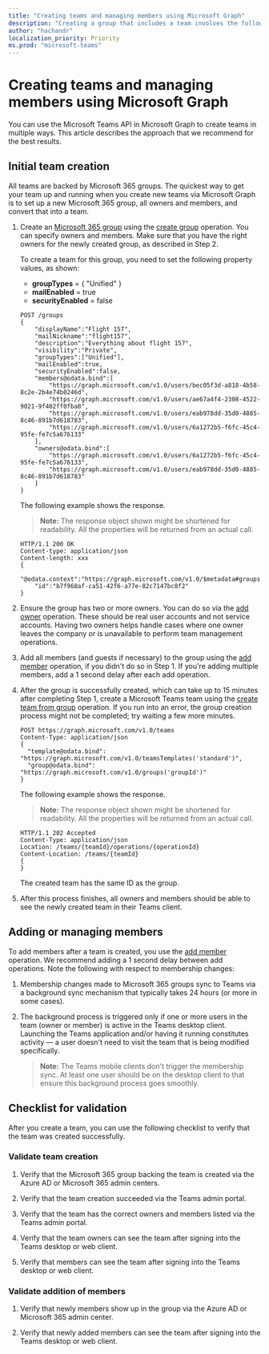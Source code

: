 ```yaml
---
title: "Creating teams and managing members using Microsoft Graph"
description: "Creating a group that includes a team involves the following steps: "
author: "hachandr"
localization_priority: Priority
ms.prod: "microsoft-teams"
---
```


# Creating teams and managing members using Microsoft Graph

You can use the Microsoft Teams API in Microsoft Graph to create teams in multiple ways. This article describes the approach that we recommend for the best results.


## Initial team creation

All teams are backed by Microsoft 365 groups. The quickest way to get your team up and running when you create new teams via Microsoft Graph is to set up a new Microsoft 365 group, all owners and members, and convert that into a team.

1. Create an [Microsoft 365 group](https://support.office.com/article/learn-about-office-365-groups-b565caa1-5c40-40ef-9915-60fdb2d97fa2) using the [create group](/graph/api/group-post-groups?view=graph-rest-1.0) operation. You can specify owners and members. Make sure that you have the right owners for the newly created group, as described in Step 2.

    To create a team for this group, you need to set the following property values, as shown:

    - **groupTypes** = { "Unified" } 
    - **mailEnabled** = true
    - **securityEnabled** = false

    ```http
    POST /groups
    {
        "displayName":"Flight 157",
        "mailNickname":"flight157",
        "description":"Everything about flight 157",
        "visibility":"Private",
        "groupTypes":["Unified"],
        "mailEnabled":true,
        "securityEnabled":false,
        "members@odata.bind":[
            "https://graph.microsoft.com/v1.0/users/bec05f3d-a818-4b58-8c2e-2b4e74b0246d",
            "https://graph.microsoft.com/v1.0/users/ae67a4f4-2308-4522-9021-9f402ff0fba8",
            "https://graph.microsoft.com/v1.0/users/eab978dd-35d0-4885-8c46-891b7d618783",
            "https://graph.microsoft.com/v1.0/users/6a1272b5-f6fc-45c4-95fe-fe7c5a676133"
        ],
        "owners@odata.bind":[
            "https://graph.microsoft.com/v1.0/users/6a1272b5-f6fc-45c4-95fe-fe7c5a676133",
            "https://graph.microsoft.com/v1.0/users/eab978dd-35d0-4885-8c46-891b7d618783"
        ]
    }
    ```

    The following example shows the response. 

    >**Note:** The response object shown might be shortened for readability. All the properties will be returned from an actual call.

    ```http
    HTTP/1.1 200 OK
    Content-type: application/json
    Content-length: xxx
    {
        "@odata.context":"https://graph.microsoft.com/v1.0/$metadata#groups/$entity",
        "id":"b7f968af-ca51-42f6-a77e-82c7147bc8f2"
    }
    ```

2. Ensure the group has two or more owners. You can do so via the [add owner](/graph/api/group-post-owners?view=graph-rest-1.0) operation. These should be real user accounts and not service accounts. Having two owners helps handle cases where one owner leaves the company or is unavailable to perform team management operations.

3. Add all members (and guests if necessary) to the group using the [add member](/graph/api/group-post-members?view=graph-rest-1.0) operation, if you didn't do so in Step 1. If you're adding multiple members, add a 1 second delay after each add operation. 

4. After the group is successfully created, which can take up to 15 minutes after completing Step 1, create a Microsoft Teams team using the [create team from group](/graph/api/team-post?view=graph-rest-1.0#example-4-create-a-team-from-group) operation. If you run into an error, the group creation process might not be completed; try waiting a few more minutes. 

    ```http
    POST https://graph.microsoft.com/v1.0/teams
    Content-Type: application/json
    {
      "template@odata.bind": "https://graph.microsoft.com/v1.0/teamsTemplates('standard')",
      "group@odata.bind": "https://graph.microsoft.com/v1.0/groups('groupId')"
    }
    ```

    The following example shows the response. 

    >**Note:** The response object shown might be shortened for readability. All the properties will be returned from an actual call.

    ```http
    HTTP/1.1 202 Accepted
    Content-Type: application/json
    Location: /teams/{teamId}/operations/{operationId}
    Content-Location: /teams/{teamId}
    {
    }
    ```

    The created team has the same ID as the group.

5. After this process finishes, all owners and members should be able to see the newly created team in their Teams client.

## Adding or managing members

To add members after a team is created, you use the [add member](/graph/api/group-post-members?view=graph-rest-1.0) operation. We recommend adding a 1 second delay between add operations. Note the following with respect to membership changes:

1. Membership changes made to Microsoft 365 groups sync to Teams via a background sync mechanism that typically takes 24 hours (or more in some cases).

2. The background process is triggered only if one or more users in the team (owner or member) is active in the Teams desktop client. Launching the Teams application and/or having it running constitutes activity — a user doesn't need to visit the team that is being modified specifically.

    >**Note:** The Teams mobile clients don't trigger the membership sync. At least one user should be on the desktop client to that ensure this background process goes smoothly.

## Checklist for validation

After you create a team, you can use the following checklist to verify that the team was created successfully.

### Validate team creation

1. Verify that the Microsoft 365 group backing the team is created via the Azure AD or Microsoft 365 admin centers.

2. Verify that the team creation succeeded via the Teams admin portal.

3. Verify that the team has the correct owners and members listed via the Teams admin portal.

4. Verify that the team owners can see the team after signing into the Teams desktop or web client.

5. Verify that members can see the team after signing into the Teams desktop or web client.

### Validate addition of members

1. Verify that newly members show up in the group via the Azure AD or Microsoft 365 admin center.

2. Verify that newly added members can see the team after signing into the Teams desktop or web client.

